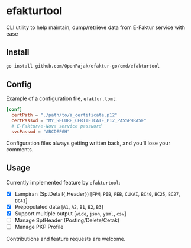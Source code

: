 # efakturtool

CLI utility to help maintain, dump/retrieve data from E-Faktur service with ease

## Install

```bash
go install github.com/OpenPajak/efaktur-go/cmd/efakturtool
```

## Config

Example of a configuration file, `efaktur.toml`:

```toml
[conf]
  certPath = "./path/to/a_certificate.p12"
  certPasswd = "MY_SECURE_CERTIFICATE_P12_PASSPHRASE"
  # E-Faktur/e-Nova service password
  svcPasswd = "ABCDEFGH"
```

Configuration files always getting written back, and you'll lose your comments.

## Usage

Currently implemented feature by `efakturtool`:

- [x] Lampiran (SptDetail{,Header})
    [`FPM`, `PIB`, `PEB`, `CUKAI`, `BC40`, `BC25`, `BC27`, `BC41`]
- [x] Prepopulated data
    [`A1`, `A2`, `B1`, `B2`, `B3`]
- [x] Support multiple output
    [`wide`, `json`, `yaml`, `csv`]
- [ ] Manage SptHeader (Posting/Delete/Cetak)
- [ ] Manage PKP Profile

Contributions and feature requests are welcome.
